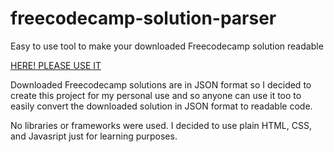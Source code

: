 # freecodecamp-solution-parser
Easy to use tool to make your downloaded Freecodecamp solution readable
<!---
[HERE! PLEASE USE IT](https://htmlpreview.github.io/?https://github.com/LeanSeverino1022/freecodecamp-solution-parser/blob/master/index.html) -->
[HERE! PLEASE USE IT](https://fcc-solution-parser.herokuapp.com/)

Downloaded Freecodecamp solutions are in JSON format so I decided to create this project for my personal use and so anyone can use it too to easily convert the downloaded solution in JSON format to readable code.

No libraries or frameworks were used. I decided to use plain HTML, CSS, and Javasript just for learning purposes.




